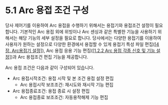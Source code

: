 ﻿# 5.1 Arc 용접 조건 구성

당사 제어기를 이용하여 Arc 용접을 수행하기 위해서는 용접기와 용접조건 설정이 필요합니다. 기본적인 Arc 용접 외에 위빙이나 Arc 센싱과 같은 특별한 기능을 사용하기 위해서는 해당 기능의 세부 설정을 필요로 합니다. 당사에서는 다양한 용접기를 이용하여 사용자가 원하는 설정으로 다양한 환경에서 용접할 수 있게 용접기 특성 파일 편집([[4장. Arc용접기 설정]](../../4_Setting/README.md)), Arc 용접 응용 기능 편집([[1.2.2 Arc 용접 각종 신호 및 기능 설정]](../../1_Basic_information/2_Function_setting/2_signals_functions/README.md))과 Arc 용접조건 편집 기능을 제공합니다. 

Arc 용접 조건은 다음과 같이 구성되어 있습니다.
  -	Arc 용접시작조건: 용접 시작 및 본 조건 용접 설정 편집
      - Arc 용접시작 보조조건: 재시도와 재시작 기능 편집
  -	Arc 용접종료조건: 용접 종료 시 설정 편집
      - Arc 용접종료 보조조건: 자동용착해제 기능 편집

